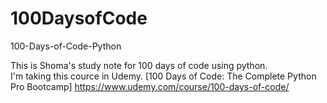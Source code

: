 # 100DaysofCode
100-Days-of-Code-Python

This is Shoma's study note for 100 days of code using python.<br>
I'm taking this cource in Udemy.
[100 Days of Code: The Complete Python Pro Bootcamp]
https://www.udemy.com/course/100-days-of-code/
